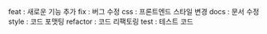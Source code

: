 feat : 새로운 기능 추가
fix : 버그 수정
css : 프론트엔드 스타일 변경
docs : 문서 수정
style : 코드 포맷팅
refactor : 코드 리팩토링
test : 테스트 코드
